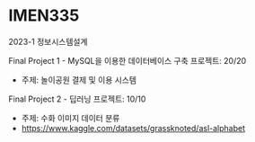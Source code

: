 # IMEN335
2023-1 정보시스템설계

Final Project 1 - MySQL을 이용한 데이터베이스 구축 프로젝트: 20/20
- 주제: 놀이공원 결제 및 이용 시스템

Final Project 2 - 딥러닝 프로젝트: 10/10
- 주제: 수화 이미지 데이터 분류
- https://www.kaggle.com/datasets/grassknoted/asl-alphabet
